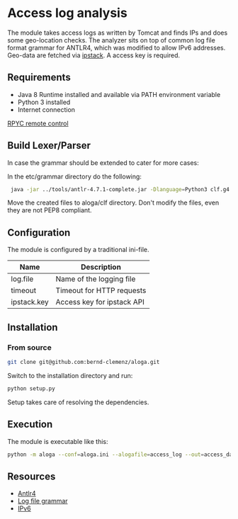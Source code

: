 # Access log analysis
The module takes access logs as written by Tomcat and finds IPs and does some
geo-location checks. The analyzer sits on top of common log file format
grammar for ANTLR4, which was modified to allow IPv6 addresses. Geo-data
are fetched via [ipstack](http://ipstack.com). A access key is required.

## Requirements
* Java 8 Runtime installed and available via PATH environment variable
* Python 3 installed
* Internet connection

[RPYC remote control](https://rpyc.readthedocs.io/en/latest/tutorial/tut1.html)

## Build Lexer/Parser
In case the grammar should be extended to cater for more cases:

In the etc/grammar directory do the following:
```bash
 java -jar ../tools/antlr-4.7.1-complete.jar -Dlanguage=Python3 clf.g4
```
Move the created files to aloga/clf directory. Don't modify the files, even
they are not PEP8 compliant.

## Configuration
The module is configured by a traditional ini-file.

|Name | Description |
|-----|-------------|
| log.file | Name of the logging file |
| timeout | Timeout for HTTP requests |
| ipstack.key | Access key for ipstack API |


## Installation
### From source

```bash
git clone git@github.com:bernd-clemenz/aloga.git
```

Switch to the installation directory and run:

```bash
python setup.py
```

Setup takes care of resolving the dependencies.

## Execution
The module is executable like this:

```bash
python -m aloga --conf=aloga.ini --alogafile=access_log --out=access_data.json
```

## Resources
- [Antlr4](http://www.antlr.org/download.html)
- [Log file grammar](https://github.com/antlr/grammars-v4/blob/master/clf/clf.g4) 
- [IPv6](https://tools.ietf.org/html/draft-ietf-6man-text-addr-representation-04)
